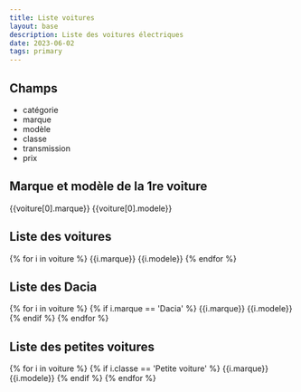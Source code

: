 ```yaml
---
title: Liste voitures
layout: base
description: Liste des voitures électriques
date: 2023-06-02
tags: primary
---
```


## Champs
- catégorie
- marque
- modèle
- classe
- transmission
- prix

## Marque et modèle de la 1re voiture

{{voiture[0].marque}} {{voiture[0].modele}}

## Liste des voitures

{% for i in voiture %}
{{i.marque}} {{i.modele}}
{% endfor %}

## Liste des Dacia

{% for i in voiture %}
{% if i.marque == 'Dacia' %}
{{i.marque}} {{i.modele}}
{% endif %}
{% endfor %}

## Liste des petites voitures

{% for i in voiture %}
{% if i.classe == 'Petite voiture' %}
{{i.marque}} {{i.modele}}
{% endif %}
{% endfor %}